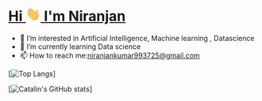 # [Hi <img src="https://raw.githubusercontent.com/ABSphreak/ABSphreak/master/gifs/Hi.gif" width="30px"> I'm Niranjan][Linkedin]
- 👀 I’m interested in Artificial Intelligence, Machine learning , Datascience
- 🌱 I’m currently learning Data science
- 📫 How to reach me:niranjankumar993725@gmail.com

<!---
niranjan-1/niranjan-1 is a ✨ special ✨ repository because its `README.md` (this file) appears on your GitHub profile.
You can click the Preview link to take a look at your changes.
--->
[Linkedin]: https://www.linkedin.com/in/niranjan-kumar-127a8b179/

[![Top Langs](https://github-readme-stats.vercel.app/api/top-langs/?username=niranjan-1&hide=java,html,css&theme=dracula)]

[![Catalin's GitHub stats](https://github-readme-stats.vercel.app/api?username=niranjan-1&theme=dracula)]
